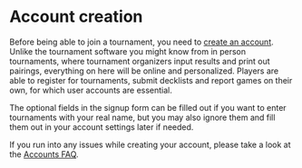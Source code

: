 # Account creation

Before being able to join a tournament, you need to [create an account](https://play.limitlesstcg.com/signup). Unlike the tournament software you might know from in person tournaments, where tournament organizers input results and print out pairings, everything on here will be online and personalized. Players are able to register for tournaments, submit decklists and report games on their own, for which user accounts are essential.

The optional fields in the signup form can be filled out if you want to enter tournaments with your real name, but you may also ignore them and fill them out in your account settings later if needed.

If you run into any issues while creating your account, please take a look at the [Accounts FAQ](https://play.limitlesstcg.com/help/accounts-faq).